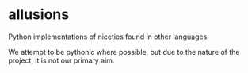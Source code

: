 # allusions

Python implementations of niceties found in other languages.

We attempt to be pythonic where possible, but due to the nature of the project, it is not our primary aim.
